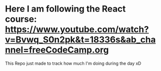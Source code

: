 # Here I am following the React course: https://www.youtube.com/watch?v=Bvwq_S0n2pk&t=18336s&ab_channel=freeCodeCamp.org

This Repo just made to track how much I'm doing during the day xD
